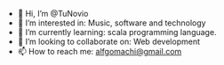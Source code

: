 - 👋 Hi, I’m @TuNovio
- 👀 I’m interested in: Music, software and technology
- 🌱 I’m currently learning: scala programming language.
- 💞️ I’m looking to collaborate on: Web development
- 📫 How to reach me: alfgomachi@gmail.com

<!---
TuNovio/TuNovio is a ✨ special ✨ repository because its `README.md` (this file) appears on your GitHub profile.
You can click the Preview link to take a look at your changes.
--->
